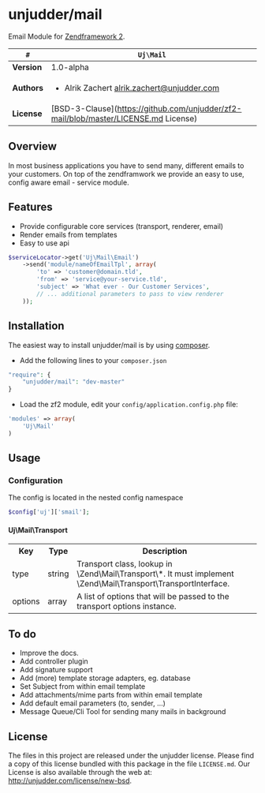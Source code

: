 # unjudder/mail

Email Module for [Zendframework 2](http://framework.zend.com/ "Almost Genius").

   `#`          | `Uj\Mail`
----------------|----------
**Version**     | 1.0-alpha
**Authors**     | <ul><li>Alrik Zachert <alrik.zachert@unjudder.com></li></ul>
**License**     | [BSD-3-Clause](https://github.com/unjudder/zf2-mail/blob/master/LICENSE.md License)

## Overview

In most business applications you have to send many, different 
emails to your customers. On top of the zendframwork we provide
an easy to use, config aware email - service module.

## Features

- Provide configurable core services (transport, renderer, email)
- Render emails from templates
- Easy to use api

```php
$serviceLocator->get('Uj\Mail\Email')
	->send('module/nameOfEmailTpl', array(
		'to' => 'customer@domain.tld',
		'from' => 'service@your-service.tld',
		'subject' => 'What ever - Our Customer Services',
		// ... additional parameters to pass to view renderer
	));
```

## Installation

The easiest way to install unjudder/mail is by using [composer](http://getcomposer.org "composer - package manager").

- Add the following lines to your `composer.json`

```php
"require": {
	"unjudder/mail": "dev-master"
}
```

- Load the zf2 module, edit your `config/application.config.php` file:

```php
'modules' => array(
	'Uj\Mail'
)
```

## Usage

### Configuration

The config is located in the nested config namespace 
```php
$config['uj']['smail'];
```
#### Uj\Mail\Transport

<table>
  <tr>
    <th>Key</th><th>Type</th><th>Description</th>
  </tr>
  <tr>
    <td>type</td>
	<td>string</td>
	<td>
		Transport class, lookup in \Zend\Mail\Transport\*.
		It must implement \Zend\Mail\Transport\TransportInterface.
	</td>
  </tr>
  <tr>
	<td>options</td>
	<td>array</td>
	<td>A list of options that will be passed to the transport options instance.</td>
  </tr>
</table>

## To do

- Improve the docs.
- Add controller plugin
- Add signature support
- Add (more) template storage adapters, eg. database
- Set Subject from within email template
- Add attachments/mime parts from within email template
- Add default email parameters (to, sender, ...)
- Message Queue/Cli Tool for sending many mails in background

## License

The files in this project are released under the unjudder license.
Please find a copy of this license bundled with this package in the file `LICENSE.md`.
Our License is also available through the web at: http://unjudder.com/license/new-bsd.
